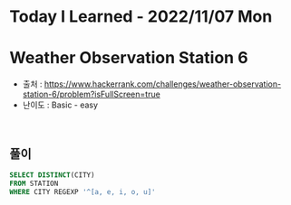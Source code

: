 # Today I Learned - 2022/11/07 Mon

# Weather Observation Station 6
- 출처 : https://www.hackerrank.com/challenges/weather-observation-station-6/problem?isFullScreen=true
- 난이도 : Basic - easy
<br>

## 풀이
```sql
SELECT DISTINCT(CITY)
FROM STATION
WHERE CITY REGEXP '^[a, e, i, o, u]'
```
